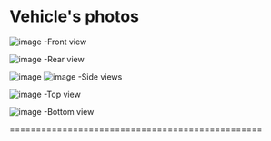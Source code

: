 Vehicle's photos
===============================================

![image](https://github.com/user-attachments/assets/c2170f7f-c632-4c19-9910-f031f73b98f9)
-Front view

![image](https://github.com/user-attachments/assets/fccd75a3-636a-42d0-a345-3ca7d43c03de)
-Rear view

![image](https://github.com/user-attachments/assets/10841a09-f863-4a3a-9a03-b8446e6300e0)
![image](https://github.com/user-attachments/assets/25721afa-b5a9-4b2e-95bb-d8eca4e167dc)
-Side views

![image](https://github.com/user-attachments/assets/b73f2c9a-fe8f-430a-b698-befb36e8b6a6)
-Top view


![image](https://github.com/user-attachments/assets/428b8c67-abf6-4154-adf6-ba88c0728f8d)
-Bottom view


================================================
